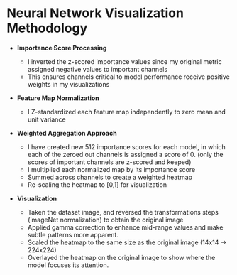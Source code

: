 # Neural Network Visualization Methodology

- **Importance Score Processing**

  - I inverted the z-scored importance values since my original metric assigned negative values to important channels
  - This ensures channels critical to model performance receive positive weights in my visualizations

- **Feature Map Normalization**

  - I Z-standardized each feature map independently to zero mean and unit variance

- **Weighted Aggregation Approach**
  - I have created new 512 importance scores for each model, in which each of the zeroed out channels is assigned a score of 0. (only the scores of important channels are z-scored and keeped)
  - I multiplied each normalized map by its importance score 
  - Summed across channels to create a weighted heatmap
  - Re-scaling the heatmap to [0,1] for visualization

- **Visualization**

  - Taken the dataset image, and reversed the transformations steps (imageNet normalization) to obtain the original image
  - Applied gamma correction to enhance mid-range values and make subtle patterns more apparent.
  - Scaled the heatmap to the same size as the original image (14x14 -> 224x224)
  - Overlayed the heatmap on the original image to show where the model focuses its attention.
